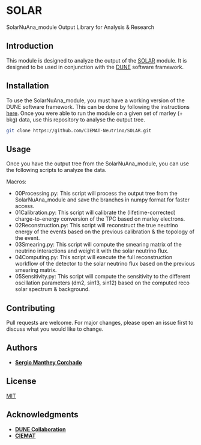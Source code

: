 # SOLAR
SolarNuAna_module Output Library for Analysis &amp; Research

## Introduction

This module is designed to analyze the output of the [SOLAR](https://github.com/DUNE/duneana/blob/develop/duneana/SolarNuAna/SolarNuAna_module.cc) module. It is designed to be used in conjunction with the [DUNE](https://github.com/DUNE) software framework.

## Installation

To use the SolarNuAna_module, you must have a working version of the DUNE software framework. This can be done by following the instructions [here](https://dune.bnl.gov/wiki/Computing#Getting_the_DUNE_Software_Framework). Once you were able to run the module on a given set of marley (+ bkg) data, use this repository to analyse the output tree.

```bash
git clone https://github.com/CIEMAT-Neutrino/SOLAR.git
```

## Usage

Once you have the output tree from the SolarNuAna_module, you can use the following scripts to analyze the data.

Macros:

 - 00Processing.py: This script will process the output tree from the SolarNuAna_module and save the branches in numpy format for faster access.
 - 01Calibration.py: This script will calibrate the (lifetime-corrected) charge-to-energy conversion of the TPC based on marley electrons.
 - 02Reconstruction.py: This script will reconstruct the true neutrino energy of the events based on the previous calibration &amp; the topology of the event.
 - 03Smearing.py: This script will compute the smearing matrix of the neutrino interactions and weight it with the solar neutrino flux.
 - 04Computing.py: This script will execute the full reconstruction workflow of the detector to the solar neutrino flux based on the previous smearing matrix.
 - 05Sensitivity.py: This script will compute the sensitivity to the different oscillation parameters (dm2, sin13, sin12) based on the computed reco solar spectrum & background.

## Contributing

Pull requests are welcome. For major changes, please open an issue first to discuss what you would like to change.

## Authors

 - [**Sergio Manthey Corchado**](https://github.com/mantheys)

## License

[MIT](https://choosealicense.com/licenses/mit/)

## Acknowledgments

 - [**DUNE Collaboration**](https://github.com/DUNE)
 - [**CIEMAT**](https://github.com/CIEMAT-Neutrino)